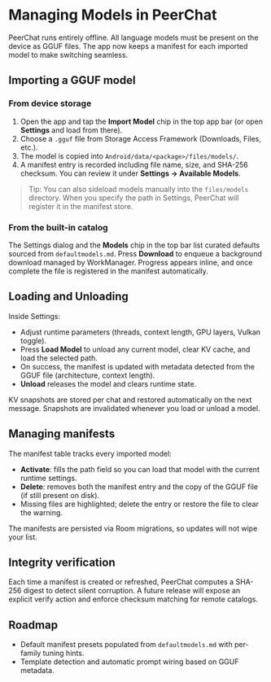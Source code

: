 # Managing Models in PeerChat

PeerChat runs entirely offline. All language models must be present on the device as GGUF files. The app now keeps a manifest for each imported model to make switching seamless.

## Importing a GGUF model

### From device storage

1. Open the app and tap the **Import Model** chip in the top app bar (or open **Settings** and load from there).
2. Choose a `.gguf` file from Storage Access Framework (Downloads, Files, etc.).
3. The model is copied into `Android/data/<package>/files/models/`.
4. A manifest entry is recorded including file name, size, and SHA-256 checksum. You can review it under **Settings → Available Models**.

> Tip: You can also sideload models manually into the `files/models` directory. When you specify the path in Settings, PeerChat will register it in the manifest store.

### From the built-in catalog

The Settings dialog and the **Models** chip in the top bar list curated defaults sourced from `defaultmodels.md`. Press **Download** to enqueue a background download managed by WorkManager. Progress appears inline, and once complete the file is registered in the manifest automatically.

## Loading and Unloading

Inside Settings:

- Adjust runtime parameters (threads, context length, GPU layers, Vulkan toggle).
- Press **Load Model** to unload any current model, clear KV cache, and load the selected path.
- On success, the manifest is updated with metadata detected from the GGUF file (architecture, context length).
- **Unload** releases the model and clears runtime state.

KV snapshots are stored per chat and restored automatically on the next message. Snapshots are invalidated whenever you load or unload a model.

## Managing manifests

The manifest table tracks every imported model:

- **Activate**: fills the path field so you can load that model with the current runtime settings.
- **Delete**: removes both the manifest entry and the copy of the GGUF file (if still present on disk).
- Missing files are highlighted; delete the entry or restore the file to clear the warning.

The manifests are persisted via Room migrations, so updates will not wipe your list.

## Integrity verification

Each time a manifest is created or refreshed, PeerChat computes a SHA-256 digest to detect silent corruption. A future release will expose an explicit verify action and enforce checksum matching for remote catalogs.

## Roadmap

- Default manifest presets populated from `defaultmodels.md` with per-family tuning hints.
- Template detection and automatic prompt wiring based on GGUF metadata.
